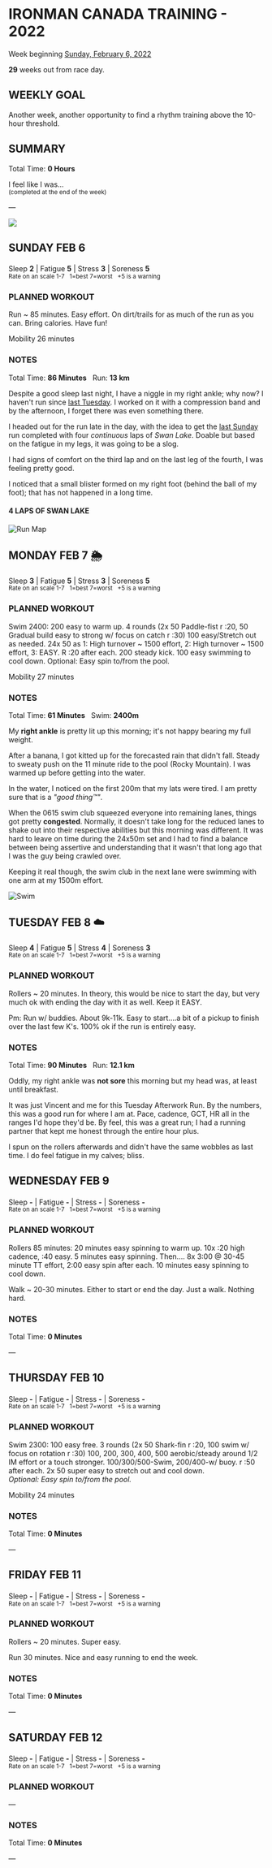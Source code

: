 # IRONMAN CANADA TRAINING - 2022
Week beginning [Sunday, February 6, 2022](javascript:flick('sun');)

**29** weeks out from race day.

## WEEKLY GOAL
Another week, another opportunity to find a rhythm training above the 10-hour threshold.

## SUMMARY
Total Time: **0 Hours**

I feel like I was...
<br /><sup>(completed at the end of the week)</sup>

&mdash;

![](/assets/jpg/II-9x550.jpeg)

## SUNDAY FEB 6
Sleep **2** | Fatigue **5** | Stress **3** | Soreness **5**
<sup><br />Rate on an scale 1-7 &nbsp; 1=best 7=worst &nbsp; +5 is a warning</sup>

### PLANNED WORKOUT
Run ~ 85 minutes. Easy effort. On dirt/trails for as much of the run as you can. 
Bring calories. Have fun!

Mobility 26 minutes

### NOTES
Total Time: **86 Minutes** &nbsp; Run: **13 km**

Despite a good sleep last night, I  have a niggle in my right ankle; why now?  I haven't run since [last Tuesday](ironman2022-30weeksout?tue).  I worked on it with a compression band and by the afternoon, I forget there was even something there.

I headed out for the run late in the day, with the idea to get the [last Sunday](ironman2022-30weeksout?sun) run completed with four _continuous_ laps of _Swan Lake_.  Doable but based on the fatigue in my legs, it was going to be a slog.  
<!---->
I had signs of comfort on the third lap and on the last leg of the fourth, I was feeling pretty good. 

I noticed that a small blister formed on my right foot (behind the ball of my foot); that has not happened in a long time.

#### 4 LAPS OF SWAN LAKE
![Run Map](/assets/jpg/run-20220206.jpeg)

<!---->
## MONDAY FEB 7 🌦
Sleep **3** | Fatigue **5** | Stress **3** | Soreness **5**
<sup><br />Rate on an scale 1-7 &nbsp; 1=best 7=worst &nbsp; +5 is a warning</sup>

### PLANNED WORKOUT
Swim 2400: 
200 easy to warm up. 
4 rounds (2x 50 Paddle-fist r :20, 50 Gradual build easy to strong w/ focus on catch r :30) 
100 easy/Stretch out as needed. 
24x 50 as 1: High turnover ~ 1500 effort, 2: High turnover ~ 1500 effort, 3: EASY. R :20 after each. 
200 steady kick. 
100 easy swimming to cool down. 
Optional: Easy spin to/from the pool.

Mobility 27 minutes

### NOTES
Total Time: **61 Minutes** &nbsp; Swim: **2400m**

My **right ankle** is pretty lit up this morning; it's not happy bearing my full weight.

After a banana, I got kitted up for the forecasted rain that didn't fall.  Steady to sweaty push on the 11 minute ride to the pool (Rocky Mountain).  I was warmed up before getting into the water.
<!---->
In the water, I noticed on the first 200m that my lats were tired.  I am pretty sure that is a _"good thing&trade;"_.

When the 0615 swim club squeezed everyone into remaining lanes, things got pretty **congested**.  Normally, it doesn't take long for the reduced lanes to shake out into their respective abilities but this morning was different.  It was hard to leave on time during the 24x50m set and I had to find a balance between being assertive and understanding that it wasn't that long ago that I was the guy being crawled over.

Keeping it real though, the swim club in the next lane were swimming with one arm at my 1500m effort.

![Swim](/assets/jpg/swim-20220207.jpeg)

<!---->
## TUESDAY FEB 8 ☁️
Sleep **4** | Fatigue **5** | Stress **4** | Soreness **3**
<sup><br />Rate on an scale 1-7 &nbsp; 1=best 7=worst &nbsp; +5 is a warning</sup>

### PLANNED WORKOUT
Rollers ~ 20 minutes. In theory, this would be nice to start the day, but very much ok with ending the day with it as well. Keep it EASY.

Pm: Run w/ buddies. About 9k-11k. Easy to start....a bit of a pickup to finish over the last few K's. 100% ok if the run is entirely easy.

### NOTES
Total Time: **90 Minutes** &nbsp; Run: **12.1 km**

Oddly, my right ankle was **not sore** this morning but my head was, at least until breakfast.

It was just Vincent and me for this Tuesday Afterwork Run.  By the numbers, this was a good run for where I am at.  Pace, cadence, GCT, HR all in the ranges I'd hope they'd be.  By feel, this was a great run; I had a running partner that kept me honest through the entire hour plus.

I spun on the rollers afterwards and didn't have the same wobbles as last time.  I do feel fatigue in my calves; bliss.

<!---->
## WEDNESDAY FEB 9
Sleep **-** | Fatigue **-** | Stress **-** | Soreness **-**
<sup><br />Rate on an scale 1-7 &nbsp; 1=best 7=worst &nbsp; +5 is a warning</sup>

### PLANNED WORKOUT
Rollers 85 minutes: 
20 minutes easy spinning to warm up. 
10x :20 high cadence, :40 easy. 5 minutes easy spinning. Then....
8x 3:00 @ 30-45 minute TT effort, 2:00 easy spin after each. 
10 minutes easy spinning to cool down.

Walk ~ 20-30 minutes. Either to start or end the day. Just a walk. Nothing hard.

### NOTES
Total Time: **0 Minutes**

&mdash;  

<!---->
## THURSDAY FEB 10
Sleep **-** | Fatigue **-** | Stress **-** | Soreness **-**
<sup><br />Rate on an scale 1-7 &nbsp; 1=best 7=worst &nbsp; +5 is a warning</sup>

### PLANNED WORKOUT
Swim 2300: 
100 easy free. 
3 rounds (2x 50 Shark-fin r :20, 100 swim w/ focus on rotation r :30) 
100, 200, 300, 400, 500 aerobic/steady around 1/2 IM effort or a touch stronger. 100/300/500-Swim, 200/400-w/ buoy. r :50 after each. 
2x 50 super easy to stretch out and cool down.   
_Optional: Easy spin to/from the pool._

Mobility 24 minutes

### NOTES
Total Time: **0 Minutes**

&mdash;  

<!---->
## FRIDAY FEB 11
Sleep **-** | Fatigue **-** | Stress **-** | Soreness **-**
<sup><br />Rate on an scale 1-7 &nbsp; 1=best 7=worst &nbsp; +5 is a warning</sup>

### PLANNED WORKOUT
Rollers ~ 20 minutes. Super easy.

Run 30 minutes. Nice and easy running to end the week.

### NOTES
Total Time: **0 Minutes**

&mdash;  

<!---->
## SATURDAY FEB 12
Sleep **-** | Fatigue **-** | Stress **-** | Soreness **-**
<sup><br />Rate on an scale 1-7 &nbsp; 1=best 7=worst &nbsp; +5 is a warning</sup>

### PLANNED WORKOUT
&mdash;  

### NOTES
Total Time: **0 Minutes**

&mdash; 